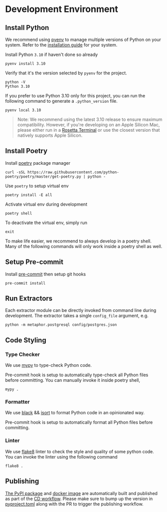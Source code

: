 # Development Environment

## Install Python

We recommend using [pyenv](https://github.com/pyenv/pyenv) to manage multiple versions of Python on your system. Refer to the [installation guide](https://github.com/pyenv/pyenv#installation) for your system.

Install Python `3.10` if haven't done so already

```shell
pyenv install 3.10
```

Verify that it's the version selected by `pyenv` for the project.

```shell
python -V
Python 3.10
```

If you prefer to use Python 3.10 only for this project, you can run the following command to generate a `.python_version` file.

```shell
pyenv local 3.10
```

> Note: We recommend using the latest 3.10 release to ensure maximum compatibility. However, if you're developing on an Apple Silicon Mac, please either run in a [Rosetta Terminal](https://www.courier.com/blog/tips-and-tricks-to-setup-your-apple-m1-for-development) or use the closest version that natively supports Apple Silicon.

## Install Poetry

Install [poetry](https://python-poetry.org/) package manager

```shell
curl -sSL https://raw.githubusercontent.com/python-poetry/poetry/master/get-poetry.py | python -
```

Use `poetry` to setup virtual env

```shell
poetry install -E all
```

Activate virtual env during development

```shell
poetry shell
```

To deactivate the virtual env, simply run

```shell
exit
```

To make life easier, we recommend to always develop in a poetry shell. Many of the following commands will only work inside a poetry shell as well.

## Setup Pre-commit

Install [pre-commit](https://pre-commit.com/#installation) then setup git hooks

```shell
pre-commit install
```

## Run Extractors

Each extractor module can be directly invoked from command line during development. The extractor takes a single `config_file` argument, e.g.

```shell
python -m metaphor.postgresql config/postgres.json
```

## Code Styling

### Type Checker

We use [mypy](http://mypy-lang.org/) to type-check Python code.

Pre-commit hook is setup to automatically type-check all Python files before committing. You can manually invoke it inside poetry shell,

```shell
mypy .
```

### Formatter

We use [black](https://github.com/psf/black) && [isort](https://pycqa.github.io/isort/) to format Python code in an opinionated way.

Pre-commit hook is setup to automatically format all Python files before committing.

### Linter

We use [flake8](https://github.com/PyCQA/flake8) linter to check the style and quality of some python code. You can invoke the linter using the following command

```shell
flake8 .
```

## Publishing

[The PyPI package](https://pypi.org/project/metaphor-connectors/) and [docker image](https://hub.docker.com/r/metaphordata/connectors) are automatically built and published as part of the [CD workflow](../.github/workflows/cd.yml). Please make sure to bump up the version in [pyproject.toml](../pyproject.toml) along with the PR to trigger the publishing workflow.
